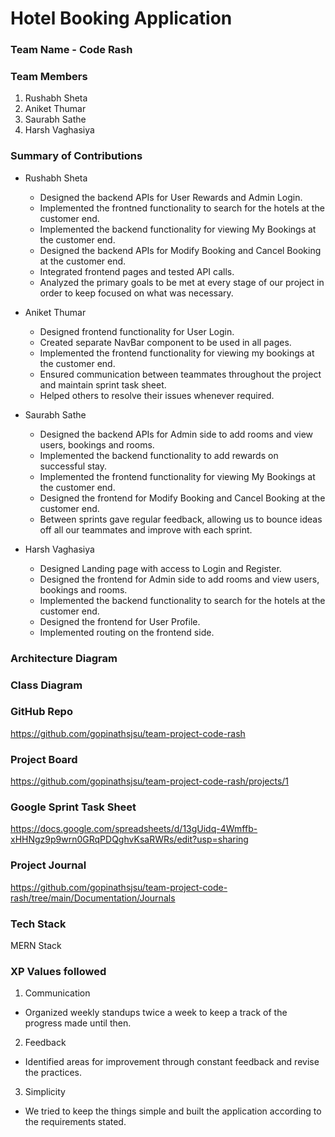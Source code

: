 # Hotel Booking Application

### Team Name - Code Rash

### Team Members
1. Rushabh Sheta
2. Aniket Thumar
3. Saurabh Sathe
4. Harsh Vaghasiya

### Summary of Contributions
- Rushabh Sheta
  - Designed the backend APIs for User Rewards and Admin Login.
  - Implemented the frontned functionality to search for the hotels at the customer end.
  - Implemented the backend functionality for viewing My Bookings at the customer end.
  - Designed the backend APIs for Modify Booking and Cancel Booking at the customer end.
  - Integrated frontend pages and tested API calls.
  - Analyzed the primary goals to be met at every stage of our project in order to keep focused on what was necessary.
  
- Aniket Thumar
  - Designed frontend functionality for User Login.
  - Created separate NavBar component to be used in all pages.
  - Implemented the frontend functionality for viewing my bookings at the customer end.
  - Ensured communication between teammates throughout the project and maintain sprint task sheet.
  - Helped others to resolve their issues whenever required.

- Saurabh Sathe
  - Designed the backend APIs for Admin side to add rooms and view users, bookings and rooms.
  - Implemented the backend functionality to add rewards on successful stay.
  - Implemented the frontend functionality for viewing My Bookings at the customer end.
  - Designed the frontend for Modify Booking and Cancel Booking at the customer end.
  - Between sprints gave regular feedback, allowing us to bounce ideas off all our teammates and improve with each sprint.

- Harsh Vaghasiya
  - Designed Landing page with access to Login and Register.
  - Designed the frontend for Admin side to add rooms and view users, bookings and rooms.
  - Implemented the backend functionality to search for the hotels at the customer end.
  - Designed the frontend for User Profile.
  - Implemented routing on the frontend side.
  

### Architecture Diagram


### Class Diagram


### GitHub Repo 
https://github.com/gopinathsjsu/team-project-code-rash

### Project Board
https://github.com/gopinathsjsu/team-project-code-rash/projects/1

### Google Sprint Task Sheet
https://docs.google.com/spreadsheets/d/13gUidq-4Wmffb-xHHNgz9p9wrn0GRqPDQghvKsaRWRs/edit?usp=sharing

### Project Journal
https://github.com/gopinathsjsu/team-project-code-rash/tree/main/Documentation/Journals

### Tech Stack
MERN Stack

### XP Values followed
1. Communication
  - Organized weekly standups twice a week to keep a track of the progress made until then.  

2. Feedback
  - Identified areas for improvement through constant feedback and revise the practices. 
   
3. Simplicity
  - We tried to keep the things simple and built the application according to the requirements stated.

